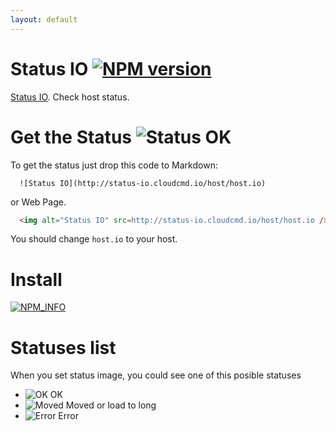 ```yaml
---
layout: default
---
```


Status IO [![NPM version][NPMIMGURL]][NPMURL]
===============
[NPMIMGURL]:                https://badge.fury.io/js/status-ok.png
[NPM_INFO_IMG]:             https://nodei.co/npm/status-ok.png?downloads=true&&stars
[NPMURL]:                   https://npmjs.org/package/status-ok "npm"

[Status IO](http://coderaiser.github.io/status-io "Status IO"). Check host status.

Get the Status ![Status OK](http://status-io.cloudcmd.io/host/status-io.cloudcmd.io/ "Status")
===============
To get the status just drop this code to Markdown:

```
  ![Status IO](http://status-io.cloudcmd.io/host/host.io)
```

or Web Page.

```html
  <img alt="Status IO" src=http://status-io.cloudcmd.io/host/host.io />
```

You should change ```host.io``` to your host.

Install
===============
[![NPM_INFO][NPM_INFO_IMG]][NPMURL]

Statuses list
===============
When you set status image, you could see one of this posible statuses

- ![OK](http://status-io.cloudcmd.io/img/ok.png "OK") OK
- ![Moved](http://status-io.cloudcmd.io/img/moved.png "Moved") Moved or load to long
- ![Error](http://status-io.cloudcmd.io/img/error.png "Error") Error
